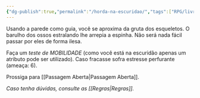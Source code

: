 ```yaml
---
{"dg-publish":true,"permalink":"/horda-na-escuridao/","tags":["RPG/livro-jogo/Draegeni/story-points"],"created":"2024-12-24T16:56:26.851-05:00","updated":"2024-12-26T19:50:11.965-05:00"}
---
```



Usando a parede como guia, você se aproxima da gruta dos esqueletos. O barulho dos ossos estralando lhe arrepia a espinha. Não será nada fácil passar por eles de forma ilesa.

Faça um *teste de MOBILIDADE* (como você está na escuridão apenas um atributo pode ser utilizado). Caso fracasse sofra estresse perfurante (ameaça: 6).

Prossiga para [[Passagem Aberta\|Passagem Aberta]].

*Caso tenha dúvidas, consulte as [[Regras\|Regras]].*
